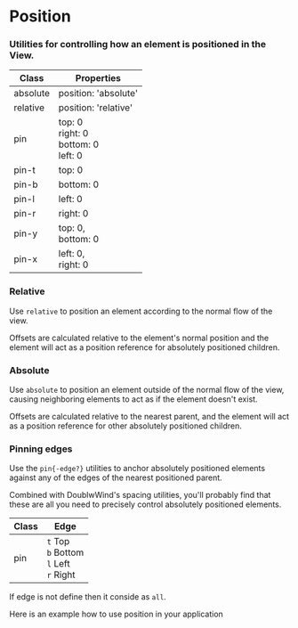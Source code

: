 # Position
### Utilities for controlling how an element is positioned in the View.

|Class|Properties|
|-|-|
|absolute|position: 'absolute'|
|relative|position: 'relative'|
|pin|top: 0 <br> right: 0 <br> bottom: 0 <br> left: 0|
|pin-t|top: 0|
|pin-b|bottom: 0|
|pin-l|left: 0|
|pin-r|right: 0|
|pin-y|top: 0, <br /> bottom: 0|
|pin-x|left: 0, <br /> right: 0|

### Relative
Use `relative` to position an element according to the normal flow of the view.

Offsets are calculated relative to the element's normal position and the element will act as a position reference for absolutely positioned children.

### Absolute
Use `absolute` to position an element outside of the normal flow of the view, causing neighboring elements to act as if the element doesn't exist.

Offsets are calculated relative to the nearest parent, and the element will act as a position reference for other absolutely positioned children.

### Pinning edges

Use the `pin{-edge?}` utilities to anchor absolutely positioned elements against any of the edges of the nearest positioned parent.

Combined with DoublwWind's spacing utilities, you'll probably find that these are all you need to precisely control absolutely positioned elements.

|Class|Edge|
|-|-|
|pin|`t` Top <br> `b` Bottom <br> `l` Left <br> `r` Right|

If edge is not define then it conside as `all`.

Here is an example how to use position in your application

<snack-preview snack-name="position" />